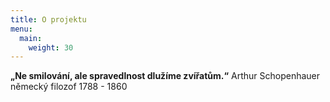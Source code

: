 ```yaml
---
title: O projektu
menu:
  main:
    weight: 30
---
```


**„Ne smilování, ale spravedlnost dlužíme zvířatům.“**
Arthur Schopenhauer 
německý filozof 1788 - 1860


